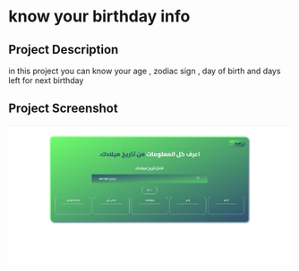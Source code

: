 # know your birthday info

<h2>Project Description</h2>
<p>in this project you can know your age , zodiac sign , day of birth and days left for next birthday</p>



<h2>Project Screenshot</h2>

<img src="projectimage.png">
